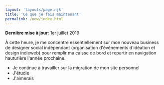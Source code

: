 ```yaml
---
layout: 'layouts/page.njk'
title: 'Ce que je fais maintenant'
permalink: /now/index.html
---
```


**Dernière mise à jour**: 1er juillet 2019

À cette heure, je me concentre essentiellement sur mon nouveau business de designer social indépendant (organisation d'événements d'idéation et design indieweb)  pour remplir ma caisse de bord et repartir en navigation hauturière l'année prochaine. 

* Je continue à travailler sur la migration de mon site personnel
* J'étudie 
* J'aimerais 

